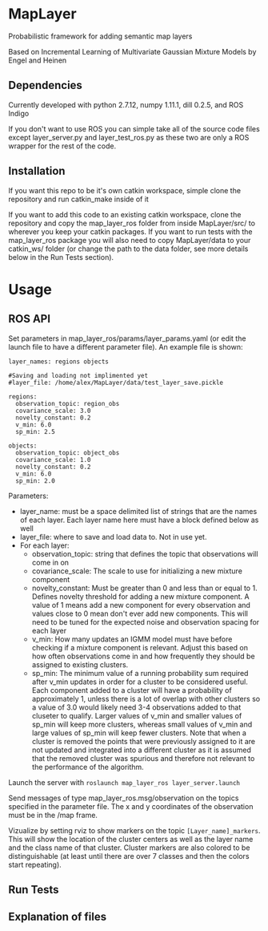 # MapLayer
Probabilistic framework for adding semantic map layers

Based on Incremental Learning of Multivariate Gaussian Mixture Models by Engel and Heinen

## Dependencies
Currently developed with python 2.7.12, numpy 1.11.1, dill 0.2.5, and ROS Indigo

If you don't want to use ROS you can simple take all of the source code files except layer_server.py and layer_test_ros.py as these two are only a ROS wrapper for the rest of the code.

## Installation

If you want this repo to be it's own catkin workspace, simple clone the repository and run catkin_make inside of it

If you want to add this code to an existing catkin workspace, clone the repository and copy the map_layer_ros folder from inside MapLayer/src/ to wherever you keep your catkin packages. If you want to run tests with the map_layer_ros package you will also need to copy MapLayer/data to your catkin_ws/ folder (or change the path to the data folder, see more details below in the Run Tests section).

# Usage

## ROS API
Set parameters in map_layer_ros/params/layer_params.yaml (or edit the launch file to have a different parameter file). An example file is shown:
```
layer_names: regions objects

#Saving and loading not implimented yet
#layer_file: /home/alex/MapLayer/data/test_layer_save.pickle

regions:
  observation_topic: region_obs
  covariance_scale: 3.0
  novelty_constant: 0.2
  v_min: 6.0
  sp_min: 2.5

objects:
  observation_topic: object_obs
  covariance_scale: 1.0
  novelty_constant: 0.2
  v_min: 6.0
  sp_min: 2.0
  ```

Parameters:
- layer_name: must be a space delimited list of strings that are the names of each layer. Each layer name here must have a block defined below as well
- layer_file: where to save and load data to. Not in use yet.
- For each layer:
    - observation_topic: string that defines the topic that observations will come in on
    - covariance_scale: The scale to use for initializing a new mixture component
    - novelty_constant: Must be greater than 0 and less than or equal to 1. Defines novelty threshold for adding a new mixture component. A value of 1 means add a new component for every observation and values close to 0 mean don't ever add new components. This will need to be tuned for the expected noise and observation spacing for each layer
    - v_min: How many updates an IGMM model must have before checking if a mixture component is relevant. Adjust this based on how often observations come in and how frequently they should be assigned to existing clusters.
    - sp_min: The minimum value of a running probability sum required after v_min updates in order for a cluster to be considered useful. Each component added to a cluster will have a probability of approximately 1, unless there is a lot of overlap with other clusters so a value of 3.0 would likely need 3-4 observations added to that cluseter to qualify. Larger values of v_min and smaller values of sp_min will keep more clusters, whereas small values of v_min and large values of sp_min will keep fewer clusters. Note that when a cluster is removed the points that were previously assigned to it are not updated and integrated into a different cluster as it is assumed that the removed cluster was spurious and therefore not relevant to the performance of the algorithm.


Launch the server with `roslaunch map_layer_ros layer_server.launch`

Send messages of type map_layer_ros.msg/observation on the topics specified in the parameter file. The x and y coordinates of the observation must be in the /map frame.

Vizualize by setting rviz to show markers on the topic `[Layer_name]_markers`. This will show the location of the cluster centers as well as the layer name and the class name of that cluster. Cluster markers are also colored to be distinguishable (at least until there are over 7 classes and then the colors start repeating).


## Run Tests

## Explanation of files



